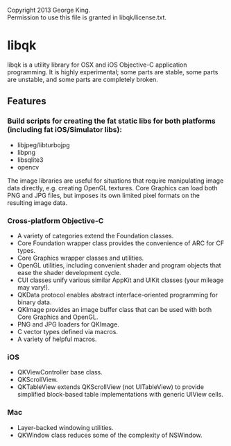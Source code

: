 Copyright 2013 George King.  
Permission to use this file is granted in libqk/license.txt.

libqk
=====

libqk is a utility library for OSX and iOS Objective-C application programming.
It is highly experimental; some parts are stable, some parts are unstable, and some parts are completely broken.


## Features

### Build scripts for creating the fat static libs for both platforms (including fat iOS/Simulator libs):
* libjpeg/libturbojpg
* libpng
* libsqlite3
* opencv

The image libraries are useful for situations that require manipulating image data directly, e.g. creating OpenGL textures. Core Graphics can load both PNG and JPG files, but imposes its own limited pixel formats on the resulting image data. 

### Cross-platform Objective-C
* A variety of categories extend the Foundation classes.
* Core Foundation wrapper class provides the convenience of ARC for CF types.
* Core Graphics wrapper classes and utilities.
* OpenGL utilities, including convenient shader and program objects that ease the shader development cycle.
* CUI classes unify various similar AppKit and UIKit classes (your mileage may vary!).
* QKData protocol enables abstract interface-oriented programming for binary data.
* QKImage provides an image buffer class that can be used with both Core Graphics and OpenGL.
* PNG and JPG loaders for QKImage.
* C vector types defined via macros.
* A variety of helpful macros.

### iOS
* QKViewController base class.
* QKScrollView.
* QKTableView extends QKScrollView (not UITableView) to provide simplified block-based table implementations with generic UIView cells.

### Mac
* Layer-backed windowing utilities.
* QKWindow class reduces some of the complexity of NSWindow.
